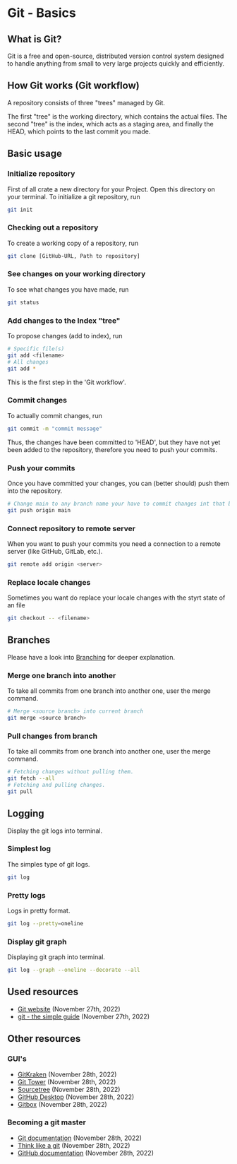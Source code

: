 [description]: <> (The git basic commands and how they work are briefly explained, not really deepened)
[preservedKeywords]: <> (git, basics, push, pull, merge, commit, init, repository, logging)

# Git - Basics

## What is Git?

Git is a free and open-source, distributed version control system designed to handle anything from small to very large projects quickly and efficiently.

## How Git works (Git workflow)

A repository consists of three "trees" managed by Git.

The first "tree" is the working directory, which contains the actual files. The second "tree" is the index, which acts as a staging area, and finally the HEAD, which points to the last commit you made.

## Basic usage

### Initialize repository

First of all crate a new directory for your Project. Open this directory on your terminal. To initialize a git repository, run

```sh
git init
```

### Checking out a repository

To create a working copy of a repository, run

```sh
git clone [GitHub-URL, Path to repository]
```

### See changes on your working directory

To see what changes you have made, run

```sh
git status
```

### Add changes to the Index "tree"

To propose changes (add to index), run

```sh
# Specific file(s)
git add <filename>
# All changes
git add *
```

This is the first step in the 'Git workflow'.

### Commit changes

To actually commit changes, run

```sh
git commit -m "commit message"
```

Thus, the changes have been committed to 'HEAD', but they have not yet been added to the repository, therefore you need to push your commits.

### Push your commits

Once you have committed your changes, you can (better should) push them into the repository.

```sh
# Change main to any branch name your have to commit changes int that branch
git push origin main
```

### Connect repository to remote server

When you want to push your commits you need a connection to a remote server (like GitHub, GitLab, etc.).

```sh
git remote add origin <server>
```

### Replace locale changes

Sometimes you want do replace your locale changes with the styrt state of an file

```sh
git checkout -- <filename>
```

## Branches

Please have a look into [Branching](?path=src/docs/version-control/branching.md) for deeper explanation.

### Merge one branch into another

To take all commits from one branch into another one, user the merge command.

```sh
# Merge <source branch> into current branch
git merge <source branch>
```

### Pull changes from branch

To take all commits from one branch into another one, user the merge command.

```sh
# Fetching changes without pulling them.
git fetch --all
# Fetching and pulling changes.
git pull
```

## Logging

Display the git logs into terminal.

### Simplest log

The simples type of git logs.

```sh
git log
```

### Pretty logs

Logs in pretty format.

```sh
git log --pretty=oneline
```

### Display git graph

Displaying git graph into terminal.

```sh
git log --graph --oneline --decorate --all
```

## Used resources

- [Git website](https://git-scm.com/) (November 27th, 2022)
- [git - the simple guide](https://rogerdudler.github.io/git-guide/) (November 27th, 2022)

## Other resources

### GUI's

- [GitKraken](https://www.gitkraken.com/) (November 28th, 2022)
- [Git Tower](https://www.git-tower.com/) (November 28th, 2022)
- [Sourcetree](https://www.sourcetreeapp.com/) (November 28th, 2022)
- [GitHub Desktop](https://desktop.github.com/) (November 28th, 2022)
- [Gitbox](https://apps.apple.com/gb/app/gitbox/id403388357?mt=12) (November 28th, 2022)

### Becoming a git master

- [Git documentation](https://book.git-scm.com/doc) (November 28th, 2022)
- [Think like a git](https://think-like-a-git.net/) (November 28th, 2022)
- [GitHub documentation](https://support.github.com/) (November 28th, 2022)
